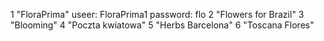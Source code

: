 1	"FloraPrima" useer: FloraPrima1 password: flo
2	"Flowers for Brazil"
3	"Blooming"
4	"Poczta kwiatowa"
5	"Herbs Barcelona"
6	"Toscana Flores"